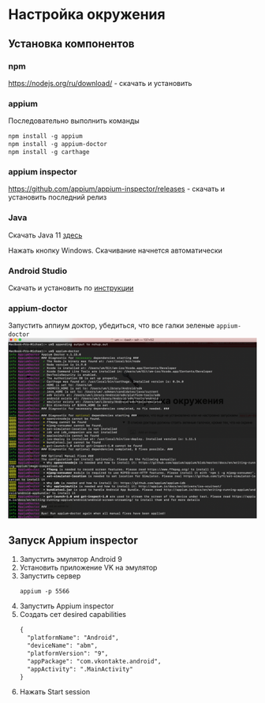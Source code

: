 # Настройка окружения
## Установка компонентов
### npm
https://nodejs.org/ru/download/ - скачать и установить
### appium
Последовательно выполнить команды
```
npm install -g appium
npm install -g appium-doctor
npm install -g carthage
```
### appium inspector 
https://github.com/appium/appium-inspector/releases - скачать и установить последний релиз
### Java
Скачать Java 11 [здесь](https://www.techspot.com/downloads/5553-java-jdk.html)

Нажать кнопку Windows. Скачивание начнется автоматически

### Android Studio
Скачать и установить по [инструкции](https://docs.google.com/document/d/1UoGpQ0zC8kqkbt30BrYJtJAgur51lENd2hzlMhOdffY/edit#heading=h.ycdj7v5ywjpl)

### appium-doctor
Запустить аппиум доктор, убедиться, что все галки зеленые
    ```
    appium-doctor
    ```
![](img/appium-doctor.png)

## Запуск Appium inspector
1. Запустить эмулятор Android 9
2. Установить приложение VK на эмулятор
3. Запустить сервер
    ```
    appium -p 5566
    ```
4. Запустить Appium inspector
5. Создать сет desired capabilities
    ```
    {
      "platformName": "Android",
      "deviceName": "abm",
      "platformVersion": "9",
      "appPackage": "com.vkontakte.android",
      "appActivity": ".MainActivity"
    }
    ```
6. Нажать Start session
